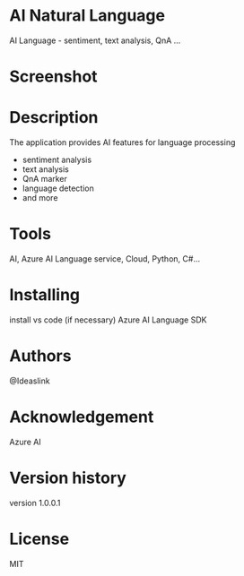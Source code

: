 # AI Natural Language
AI Language - sentiment, text analysis, QnA ...

# Screenshot

# Description

The application provides AI features for language processing

- sentiment analysis
- text analysis
- QnA marker
- language detection
- and more

# Tools 

AI, Azure AI Language service, Cloud, Python, C#...

# Installing

install vs code (if necessary)
Azure AI Language SDK

# Authors

@Ideaslink

# Acknowledgement

Azure AI

# Version history
version 1.0.0.1

# License
MIT

